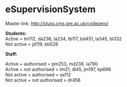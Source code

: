 # eSupervisionSystem

Master link: http://stuiis.cms.gre.ac.uk/codezero/

<p>
<b>Students:</b>
<br />
Active = tm112, da236, la234, tb117, bd451, la345, bl332
<br />
Not active = jd119, kb528
</p>

<p>
<b>Staff:</b>
<br />

Active + authorised = pm253, md238, la790
<br />
Active + not authorised = tm21, dl45, jm197, kp666
<br />
Not active + authorised = sa112
<br />
Not active + not authorised = dr456
</p>
